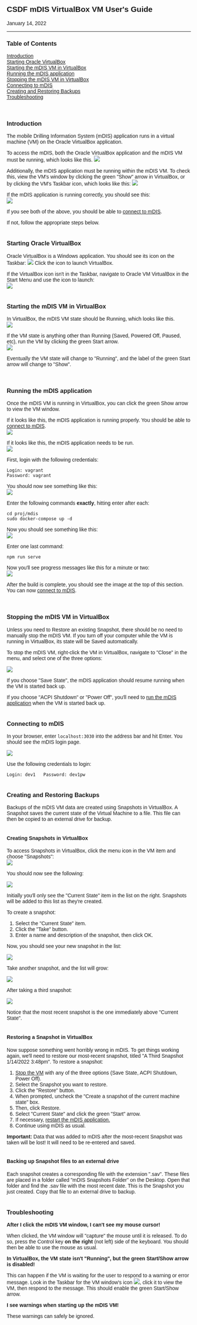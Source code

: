 <title>CSDF mDIS VM Manual</title>
<style>
body {
    font-family: sans-serif;
}
</style>

## CSDF mDIS VirtualBox VM User's Guide

January 14, 2022

* * *

### Table of Contents

[Introduction](#intro)  
[Starting Oracle VirtualBox](#starting_vb)  
[Starting the mDIS VM in VirtualBox](#starting)  
[Running the mDIS application](#running)  
[Stopping the mDIS VM in VirtualBox](#stopping)  
[Connecting to mDIS](#connecting)  
[Creating and Restoring Backups](#backups)  
[Troubleshooting](#troubleshooting)  
<br><br>

<a name="intro"></a>
### Introduction

The mobile Drilling Information System (mDIS) application runs in a virtual machine (VM) on the Oracle VirtualBox application.  

To access the mDIS, both the Oracle VirtualBox application and the mDIS VM must be running, which looks like this. ![](running_vm_full.png)  

Additionally, the mDIS application must be running within the mDIS VM. To check this, view the VM's window by clicking the green "Show" arrow in VirtualBox, or by clicking the VM's Taskbar icon, which looks like this: ![](vb_vm_taskbar.png)  

If the mDIS application is running correctly, you should see this:  
![](running_mdis.png)  

If you see both of the above, you should be able to [connect to mDIS](#connecting).

If not, follow the appropriate steps below.
<br><br>

<a name="starting_vb"></a>
### Starting Oracle VirtualBox

Oracle VirtualBox is a Windows application. You should see its icon on the Taskbar: ![](vb_taskbar.png) Click the icon to launch VirtualBox.  

If the VirtualBox icon isn't in the Taskbar, navigate to Oracle VM VirtualBox in the Start Menu and use the icon to launch:  
![](vb_startmenu.png)
<br><br>

<a name="starting"></a>
### Starting the mDIS VM in VirtualBox

In VirtualBox, the mDIS VM state should be Running, which looks like this.  
![](running_vm.png)  

If the VM state is anything other than Running (Saved, Powered Off, Paused, etc), run the VM by clicking the green Start arrow.  
![](start_saved_vm.png)  

Eventually the VM state will change to "Running", and the label of the green Start arrow will change to "Show".  
<br><br>

<a name="running"></a>
### Running the mDIS application

Once the mDIS VM is running in VirtualBox, you can click the green Show arrow to view the VM window.  

If it looks like this, the mDIS application is running properly. You should be able to [connect to mDIS](#connecting).  
![](running_mdis.png)  

If it looks like this, the mDIS application needs to be run.  
![](login_vm.png)  

First, login with the following credentials:  

`Login: vagrant`<br>
`Password: vagrant`<br>

You should now see something like this:  
![](post_login_vm.png)  

Enter the following commands **exactly**, hitting enter after each:  

`cd proj/mdis`<br>
`sudo docker-compose up -d`<br>
  
Now you should see something like this:  
![](post_docker_vm.png)  

Enter one last command:  

`npm run serve`  

Now you'll see progress messages like this for a minute or two:  
![](post_npm_vm.png)  

After the build is complete, you should see the image at the top of this section. You can now [connect to mDIS](#connecting).  
<br><br>

<a name="stopping"></a>
### Stopping the mDIS VM in VirtualBox

Unless you need to Restore an existing Snapshot, there should be no need to manually stop the mDIS VM. If you turn off your computer while the VM is running in VirtualBox, its state will be Saved automatically.

To stop the mDIS VM, right-click the VM in VirtualBox, navigate to "Close" in the menu, and select one of the three options:

![](stopping_vm.png)

If you choose "Save State", the mDIS application should resume running when the VM is started back up.

If you choose "ACPI Shutdown" or "Power Off", you'll need to [run the mDIS application](#running) when the VM is started back up.
<br><br>

<a name="connecting"></a>
### Connecting to mDIS

In your browser, enter `localhost:3030` into the address bar and hit Enter. You should see the mDIS login page.  

![](mdis_login.png)  

Use the following credentials to login:  

`Login: dev1  
Password: dev1pw  
`
<br><br>

<a name="backups"></a>
### Creating and Restoring Backups

Backups of the mDIS VM data are created using Snapshots in VirtualBox. A Snapshot saves the current state of the Virtual Machine to a file. This file can then be copied to an external drive for backup.
<br><br>

#### Creating Snapshots in VirtualBox

To access Snapshots in VirtualBox, click the menu icon in the VM item and choose "Snapshots":  
![](vb_snapshot.png)  

You should now see the following:

![](vb_snapshot_ui.png)  

Initially you'll only see the "Current State" item in the list on the right. Snapshots will be added to this list as they're created.

To create a snapshot:

1.  Select the "Current State" item.
2.  Click the "Take" button.
3.  Enter a name and description of the snapshot, then click OK.

Now, you should see your new snapshot in the list:

![](vb_snapshot_1.png)  

Take another snapshot, and the list will grow:

![](vb_snapshot_2.png)  

After taking a third snapshot:

![](vb_snapshot_3.png)  

Notice that the most recent snapshot is the one immediately above "Current State".
<br><br>

#### Restoring a Snapshot in VirtualBox

Now suppose something went horribly wrong in mDIS. To get things working again, we'll need to restore our most-recent snapshot, titled "A Third Snapshot 1/14/2022 3:48pm". To restore a snapshot:

1.  [Stop the VM](#stopping) with any of the three options (Save State, ACPI Shutdown, Power Off).
2.  Select the Snapshot you want to restore.
3.  Click the "Restore" button.
4.  When prompted, uncheck the "Create a snapshot of the current machine state" box.
5.  Then, click Restore.
6.  Select "Current State" and click the green "Start" arrow.
7.  If necessary, [restart the mDIS application.](#running)
8.  Continue using mDIS as usual.

**Important:** Data that was added to mDIS after the most-recent Snapshot was taken will be lost! It will need to be re-entered and saved.
<br><br>

#### Backing up Snapshot files to an external drive

Each snapshot creates a corresponding file with the extension ".sav". These files are placed in a folder called "mDIS Snapshots Folder" on the Desktop. Open that folder and find the .sav file with the most recent date. This is the Snapshot you just created. Copy that file to an external drive to backup.
<br><br>

<a name="troubleshooting"></a>
### Troubleshooting

**After I click the mDIS VM window, I can't see my mouse cursor!**  

When clicked, the VM window will "capture" the mouse until it is released. To do so, press the Control key **on the right** (not left) side of the keyboard. You should then be able to use the mouse as usual.  

**In VirtualBox, the VM state isn't "Running", but the green Start/Show arrow is disabled!**  

This can happen if the VM is waiting for the user to respond to a warning or error message. Look in the Taskbar for the VM window's icon ![](vb_vm_taskbar.png), click it to view the VM, then respond to the message. This should enable the green Start/Show arrow.  

**I see warnings when starting up the mDIS VM!**  

These warnings can safely be ignored.